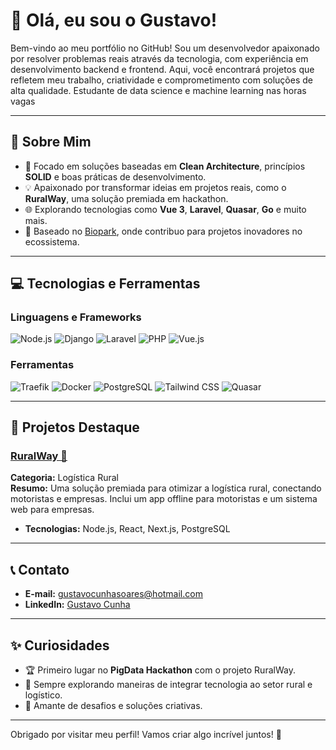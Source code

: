 # 👋 Olá, eu sou o Gustavo!

Bem-vindo ao meu portfólio no GitHub! Sou um desenvolvedor apaixonado por resolver problemas reais através da tecnologia, com experiência em desenvolvimento backend e frontend. Aqui, você encontrará projetos que refletem meu trabalho, criatividade e comprometimento com soluções de alta qualidade. Estudante de data science e machine learning nas horas vagas

---

## 🌟 Sobre Mim
- 🚀 Focado em soluções baseadas em **Clean Architecture**, princípios **SOLID** e boas práticas de desenvolvimento.
- 💡 Apaixonado por transformar ideias em projetos reais, como o **RuralWay**, uma solução premiada em hackathon.
- 🌐 Explorando tecnologias como **Vue 3**, **Laravel**, **Quasar**, **Go** e muito mais.
- 📍 Baseado no [Biopark](https://biopark.com.br), onde contribuo para projetos inovadores no ecossistema.

---

## 💻 Tecnologias e Ferramentas

### Linguagens e Frameworks
![Node.js](https://img.shields.io/badge/-Node.js-339933?logo=node.js&logoColor=white&style=for-the-badge)
![Django](https://img.shields.io/badge/-Django-092E20?logo=django&logoColor=white&style=for-the-badge)
![Laravel](https://img.shields.io/badge/-Laravel-FF2D20?logo=laravel&logoColor=white&style=for-the-badge)
![PHP](https://img.shields.io/badge/-PHP-777BB4?logo=php&logoColor=white&style=for-the-badge)
![Vue.js](https://img.shields.io/badge/-Vue.js-4FC08D?logo=vue.js&logoColor=white&style=for-the-badge)

### Ferramentas
![Traefik](https://img.shields.io/badge/-Traefik-24B2D1?logo=traefik-mesh&logoColor=white&style=for-the-badge)
![Docker](https://img.shields.io/badge/-Docker-2496ED?logo=docker&logoColor=white&style=for-the-badge)
![PostgreSQL](https://img.shields.io/badge/-PostgreSQL-4169E1?logo=postgresql&logoColor=white&style=for-the-badge)
![Tailwind CSS](https://img.shields.io/badge/-Tailwind%20CSS-38B2AC?logo=tailwind-css&logoColor=white&style=for-the-badge)
![Quasar](https://img.shields.io/badge/-Quasar-1976D2?logo=quasar&logoColor=white&style=for-the-badge)

---

## 📌 Projetos Destaque

### [RuralWay 🚜](https://github.com/SeuRepositorioRuralWay)  
**Categoria:** Logística Rural  
**Resumo:** Uma solução premiada para otimizar a logística rural, conectando motoristas e empresas. Inclui um app offline para motoristas e um sistema web para empresas.  
- **Tecnologias:** Node.js, React, Next.js, PostgreSQL  

---

## 📞 Contato

- **E-mail:** [gustavocunhasoares@hotmail.com](mailto:gustavocunhasoares@hotmail.com)  
- **LinkedIn:** [Gustavo Cunha](https://www.linkedin.com/in/gustavo-cunha-934385184)  

---

## ✨ Curiosidades
- 🏆 Primeiro lugar no **PigData Hackathon** com o projeto RuralWay.  
- 🌱 Sempre explorando maneiras de integrar tecnologia ao setor rural e logístico.  
- 🧩 Amante de desafios e soluções criativas.  

---

Obrigado por visitar meu perfil! Vamos criar algo incrível juntos! 🌟
